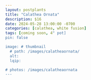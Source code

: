 ```yaml
---
layout: postplants
title: "Calathea Ornata"
description: $16
date: 2024-05-28 13:00:00 -0700
categories: [calathea, white fusion]
tags: [coming soon, 4" pot]
pin: false

image: # thumbnail
  # path: /images/calatheaornata/
  alt:
  lqip:

# photos: /images/calatheaornata
---
```


